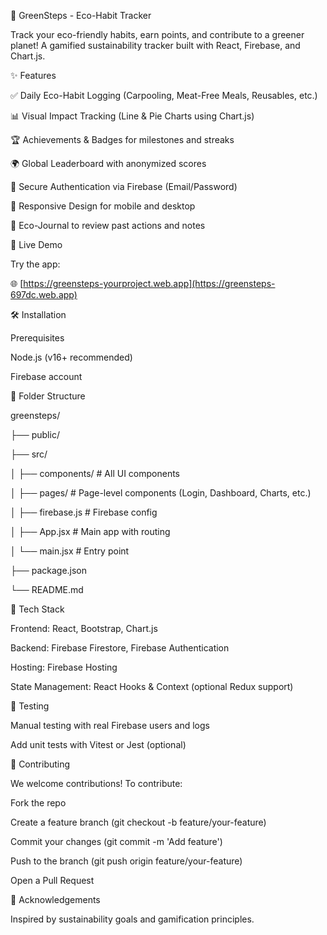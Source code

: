 🌱 GreenSteps - Eco-Habit Tracker

Track your eco-friendly habits, earn points, and contribute to a greener planet!
A gamified sustainability tracker built with React, Firebase, and Chart.js.

✨ Features

✅ Daily Eco-Habit Logging (Carpooling, Meat-Free Meals, Reusables, etc.)

📊 Visual Impact Tracking (Line & Pie Charts using Chart.js)

🏆 Achievements & Badges for milestones and streaks

🌍 Global Leaderboard with anonymized scores

🔐 Secure Authentication via Firebase (Email/Password)

📱 Responsive Design for mobile and desktop

🔎 Eco-Journal to review past actions and notes

🚀 Live Demo

Try the app:

🌐 [https://greensteps-yourproject.web.app](https://greensteps-697dc.web.app)


🛠️ Installation

Prerequisites

Node.js (v16+ recommended)

Firebase account

📂 Folder Structure

greensteps/

├── public/

├── src/

│   ├── components/  # All UI components

│   ├── pages/          # Page-level components (Login, Dashboard, Charts, etc.)

│   ├── firebase.js     # Firebase config

│   ├── App.jsx         # Main app with routing

│   └── main.jsx        # Entry point

├── package.json

└── README.md

🧠 Tech Stack

Frontend: React, Bootstrap, Chart.js

Backend: Firebase Firestore, Firebase Authentication

Hosting: Firebase Hosting

State Management: React Hooks & Context (optional Redux support)

🧪 Testing

Manual testing with real Firebase users and logs

Add unit tests with Vitest or Jest (optional)

🙌 Contributing

We welcome contributions!
To contribute:

Fork the repo

Create a feature branch (git checkout -b feature/your-feature)

Commit your changes (git commit -m 'Add feature')

Push to the branch (git push origin feature/your-feature)

Open a Pull Request

💚 Acknowledgements

Inspired by sustainability goals and gamification principles.








